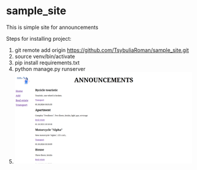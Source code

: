 # sample_site
This is simple site for announcements

Steps for installing project:
1. git remote add origin https://github.com/TsybuliaRoman/sample_site.git
2. source venv/bin/activate
3. pip install requirements.txt
4. python manage.py runserver
5. ![img.png](img.png)